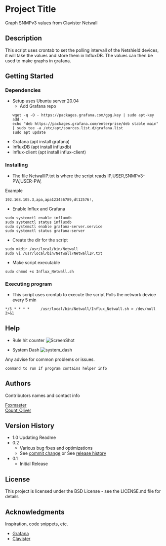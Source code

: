 # Project Title

Graph SNMPv3 values from Clavister Netwall

## Description

This script uses crontab to set the polling intervall of the Netshield devices,
it will take the values and store them in InfluxDB. The values can then be used to 
make graphs in grafana.

## Getting Started

### Dependencies

* Setup uses Ubuntu server 20.04
	* Add Grafana repo
	```
	wget -q -O - https://packages.grafana.com/gpg.key | sudo apt-key add -
	echo "deb https://packages.grafana.com/enterprise/deb stable main" | sudo tee -a /etc/apt/sources.list.d/grafana.list
	sudo apt update
	```
* Grafana (apt install grafana)
* InfluxDB (apt install influxdb)
* Influx-client (apt install influx-client)

### Installing

* The file NetwallIP.txt is where the script reads IP,USER,SNMPv3-PW,USER-PW,

Example
```
192.168.105.3,apa,apa123456789,dt12576!,
```
* Enable Influx and Grafana
```
sudo systemctl enable influxdb
sudo systemctl status influxdb
sudo systemctl enable grafana-server.service
sudo systemctl status grafana-server
```
* Create the dir for the script
```
sudo mkdir /usr/local/bin/Netwall
sudo vi /usr/local/bin/Netwall/NetwallIP.txt 
```
* Make script executable
```
sudo chmod +x Influx_Netwall.sh
```

### Executing program

* This script uses crontab to execute the script
Polls the network device every 5 min
```
*/5 * * * *     /usr/local/bin/Netwall/Influx_Netwall.sh > /dev/null 2>&1
```

## Help
* Rule hit counter
![ScreenShot](https://user-images.githubusercontent.com/14079393/151988976-0f230712-33f9-44ff-900d-bd10d17939ca.jpg)

* System Dash
![system_dash](https://user-images.githubusercontent.com/14079393/151990072-cbabd9f2-11b8-4927-b96d-7b8be84486f1.jpg)



Any advise for common problems or issues.
```
command to run if program contains helper info
```

## Authors

Contributors names and contact info

[Foxmaster](pemi@clavister.com)  
[Count_Oliver](olgr@clavister.com)

## Version History
* 1.0 Updating Readme
* 0.2
    * Various bug fixes and optimizations
    * See [commit change]() or See [release history]()
* 0.1
    * Initial Release

## License

This project is licensed under the BSD License - see the LICENSE.md file for details

## Acknowledgments

Inspiration, code snippets, etc.
* [Grafana](https://grafana.com/)
* [Clavister](https://clavister.com)
